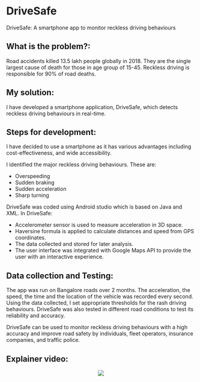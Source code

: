 # DriveSafe
DriveSafe: A smartphone app to monitor reckless driving behaviours

## What is the problem?: <a name = "problem"></a>
Road accidents killed 13.5 lakh people globally in 2018. They are the single largest cause of death for those in age group of 15-45. Reckless driving is responsible for 90% of road deaths.

## My solution: <a name = "solution"></a>
I have developed a smartphone application, DriveSafe, which detects reckless driving behaviours in real-time.

## Steps for development: <a name = "steps-for-development"></a>
I have decided to use a smartphone as it has various advantages including cost-effectiveness, and wide accessibility.

I identified the major reckless driving behaviours. These are:
 - Overspeeding
 - Sudden braking
 - Sudden acceleration
 - Sharp turning

DriveSafe was coded using Android studio which is based on Java and XML. In DriveSafe:
 - Accelerometer sensor is used to measure acceleration in 3D space. 
 - Haversine formula is applied to calculate distances and speed from GPS coordinates. 
 - The data collected and stored for later analysis.
 - The user interface was integrated with Google Maps API to provide the user with an interactive experience.

## Data collection and Testing: <a name = "data-collection-and-testing"></a>
The app was run on Bangalore roads over 2 months. The acceleration, the speed, the time and the location of the vehicle was recorded every second.
Using the data collected, I set appropriate thresholds for the rash driving behaviours. DriveSafe was also tested in different road conditions to test its reliability and accuracy.

DriveSafe can be used to monitor reckless driving behaviours with a high accuracy and improve road safety by individuals, fleet operators, insurance companies, and traffic police.

## Explainer video: <a name = "explainer-video"></a>

<p align = "center">
    <a href = "https://youtu.be/BaOvaS84id0">
        <img src = "https://img.youtube.com/vi/BaOvaS84id0/0.jpg">
    </a>
</p>
